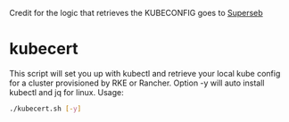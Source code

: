 Credit for the logic that retrieves the KUBECONFIG goes to [Superseb](https://github.com/superseb/)

# kubecert
This script will set you up with kubectl and retrieve your local kube config for a cluster provisioned by RKE or Rancher.  Option -y will auto install kubectl and jq for linux.
Usage:
```bash
./kubecert.sh [-y]
```
